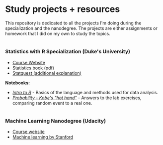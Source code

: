 # Study projects + resources

This repository is dedicated to all the projects I'm doing during the specialization and the nanodegree. The projects are either assignments or homework that I did on my own to study the topics.
#
### Statistics with R Specialization (Duke's University)

- [Course Website](https://www.coursera.org/specializations/statistics)
- [Statistics book (pdf)](https://www.openintro.org/book/os/)
- [Statquest (additional explanation)](https://www.youtube.com/c/joshstarmer)



**Notebooks:**

- [*Intro to R*](https://haixei.github.io/course-projects/Statistics%20with%20R/Intro%20to%20RStudio/intro-notebook.nb.html) - Basics of the language and methods used for data analysis.
- [*Probability - Kobe's "hot hand"*](https://haixei.github.io/course-projects/Statistics%20with%20R/Probability/Probability.nb.html) - Answers to the lab exercises, comparing random event to a real one.
#
### Machine Learning Nanodegree (Udacity)

- [Course website](https://www.udacity.com/course/machine-learning-engineer-nanodegree--nd009t)
- [Machine learning by Stanford](https://www.coursera.org/learn/machine-learning?skipBrowseRedirect=true)

